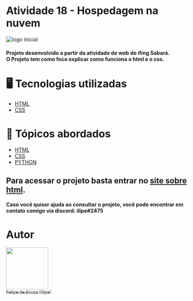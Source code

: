 <h1>Atividade 18 - Hospedagem na nuvem</h1>

![logo inicial](https://user-images.githubusercontent.com/118455180/205037765-5005c7b4-b9ef-427c-8ef1-810fc9ac70e3.png)

<h4>Projeto desenvolvido a partir da atividade de web do ifmg Sabará.<br> O Projeto tem como foco explicar como funciona o html e o css.</h4>

# 🖥️ Tecnologias utilizadas

* [HTML](HTML)
* [CSS](CSS)

# 📖 Tópicos abordados

* [HTML](HTML)
* [CSS](CSS)
* [PYTHON](CSS)

<h2>Para acessar o projeto basta entrar no <a href='https://ilipehwd.github.io/site-html-e-css/'>site sobre html</a>.</h2>
<h4>Caso você quiser ajuda ao consultar o projeto, você pode encontrar em contato comigo via discord: ilipe#2475</h4>

# Autor
 [<img src="https://avatars.githubusercontent.com/u/118455180?s=400&u=deb36b10cea98d9b5575d35c09a5358d101a9a39&v=4" width=115><br><sub>Felipe de Sousa "ilipe"</sub>](https://github.com/ilipehwd) 
